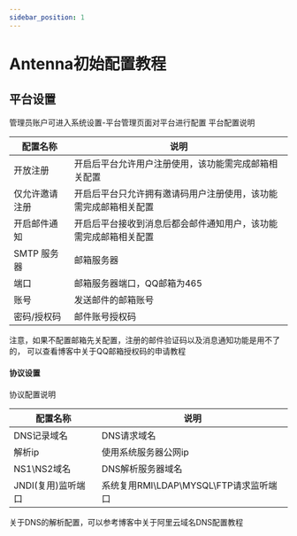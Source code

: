 ```yaml
---
sidebar_position: 1
---
```

# Antenna初始配置教程

## 平台设置

管理员账户可进入系统设置-平台管理页面对平台进行配置
平台配置说明

| 配置名称     | 说明                               |
|----------|----------------------------------|
| 开放注册     | 开启后平台允许用户注册使用，该功能需完成邮箱相关配置       |
| 仅允许邀请注册  | 开启后平台只允许拥有邀请码用户注册使用，该功能需完成邮箱相关配置 |
| 开启邮件通知   | 开启后平台接收到消息后都会邮件通知用户，该功能需完成邮箱相关配置 |
| SMTP 服务器 | 邮箱服务器                            |
| 端口       | 邮箱服务器端口，QQ邮箱为465                 |
| 账号       | 发送邮件的邮箱账号                        |
| 密码/授权码   | 邮件账号授权码                          |

注意，如果不配置邮箱先关配置，注册的邮件验证码以及消息通知功能是用不了的，
可以查看博客中关于QQ邮箱授权码的申请教程

#### 协议设置

协议配置说明

| 配置名称         | 说明                           |
|--------------|------------------------------|
| DNS记录域名      | DNS请求域名                      |
| 解析ip         | 使用系统服务器公网ip                  |
| NS1\NS2域名    | DNS解析服务器域名                   |
| JNDI(复用)监听端口 | 系统复用RMI\LDAP\MYSQL\FTP请求监听端口 |

关于DNS的解析配置，可以参考博客中关于阿里云域名DNS配置教程